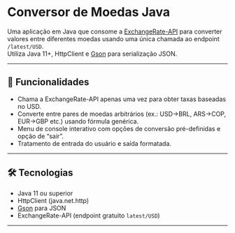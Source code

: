 # Conversor de Moedas Java

Uma aplicação em Java que consome a [ExchangeRate-API](https://www.exchangerate-api.com/) para converter valores entre diferentes moedas usando uma única chamada ao endpoint `/latest/USD`.  
Utiliza Java 11+, HttpClient e [Gson](https://github.com/google/gson) para serialização JSON.

---



## 🚀 Funcionalidades

- Chama a ExchangeRate-API apenas uma vez para obter taxas baseadas no USD.
- Converte entre pares de moedas arbitrários (ex.: USD→BRL, ARS→COP, EUR→GBP etc.) usando fórmula genérica.
- Menu de console interativo com opções de conversão pré-definidas e opção de “sair”.
- Tratamento de entrada do usuário e saída formatada.

---

## 🛠️ Tecnologias

- Java 11 ou superior
- HttpClient (java.net.http)
- [Gson](https://github.com/google/gson) para JSON
- ExchangeRate-API (endpoint gratuito `latest/USD`)

---



